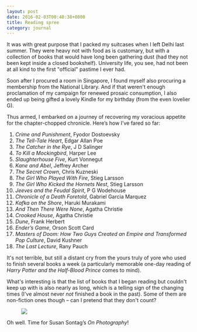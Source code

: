 ```yaml
---
layout: post
date: 2016-02-03T00:40:38+0800
title: Reading spree
category: journal
---
```


It was with great purpose that I packed my suitcases when I left Delhi last
summer. They were heavy not with food as is customary, but with a collection of
books that would have long been gathering dust (had they not been kept inside a
closed bookshelf). University life, you see, had not been at all kind to the
first "official" pastime I ever had.

Soon after I procured a room in Singapore, I found myself also procuring a
membership from the National Library. And if that weren't enough proclamation
of my campaign for renewed prosaic consumption, I also ended up being gifted a
lovely Kindle for my birthday (from the even lovelier G).

Thus armed, I embarked on a journey of recovering my voracious appetite for the
chapter-chopped chronicle. Here’s how I’ve fared so far:

1. _Crime and Punishment_, Fyodor Dostoevsky
2. _The Tell-Tale Heart_, Edgar Allan Poe
3. _The Catcher in the Rye_, J D Salinger
4. _To Kill a Mockingbird_, Harper Lee
5. _Slaughterhouse Five_, Kurt Vonnegut
6. _Kane and Abel_, Jeffrey Archer
7. _The Secret Crown_, Chris Kuzneski
8. _The Girl Who Played With Fire_, Stieg Larsson
9. _The Girl Who Kicked the Hornets Nest_, Stieg Larsson
10. _Jeeves and the Feudal Spirit_, P G Wodehouse
11. _Chronicle of a Death Foretold_, Gabriel Garcia Marquez
12. _Kafka on the Shore_, Haruki Murakami
13. _And Then There Were None_, Agatha Christie
14. _Crooked House_, Agatha Christie
15. _Dune_, Frank Herbert
16. _Ender’s Game_, Orson Scott Card
17. _Masters of Doom: How Two Guys Created an Empire and Transformed Pop
    Culture_, David Kushner
18. _The Last Lecture_, Rany Pauch

It's not terrible, but still a distant cry from the yours truly of yore who
used to finish several books a week (a particularly memorable one-day reading
of _Harry Potter and the Half-Blood Prince_ comes to mind).

What's interesting is that the list of books that I began reading but couldn't
keep up with is also nearly as long, which is a telling sign of the changing
times (I've almost never _not_ finished a book in the past). Some of them are
non-fiction ones though – can I pretend that they don't count?

<figure>
	<img data-action="zoom" src="https://lh3.googleusercontent.com/-UScCmyeIqro/VrDeUJWCvUI/AAAAAAAACEI/yQ2YoJugxnU/s1600-Ic42/books%252520on%252520bed.jpg">
</figure>

Oh well. Time for Susan Sontag’s _On Photography_!
